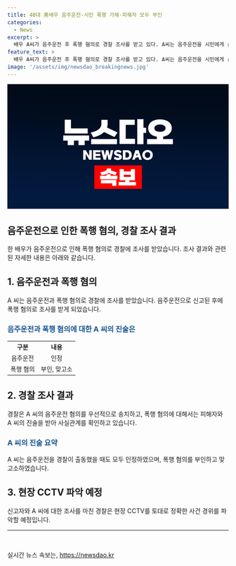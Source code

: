 ```yaml
---
title: 40대 男배우 음주운전·시민 폭행 가해·피해자 모두 부인
categories:
  - News
excerpt: >
  배우 A씨가 음주운전 후 폭행 혐의로 경찰 조사를 받고 있다. A씨는 음주운전을 시민에게 신고된 후 경찰이 출동했을 때 모두 인정했다고 밝혔으며, 폭행 혐의에 대해서는 피해자와의 진술을 기다리고 있다. A씨는 음주 측정 결과 알코올 농도가 높았고, 상해를 가한 것이 아니라 폭행으로 맞고소당했다고 주장했다. 경찰은 사건 경위를 현장 CCTV 등을 토대로 파악 중이다. A씨의 발언과 경찰 조사 결과가 이목을 끌고 있다.
feature_text: >
  배우 A씨가 음주운전 후 폭행 혐의로 경찰 조사를 받고 있다. A씨는 음주운전을 시민에게 신고된 후 경찰이 출동했을 때 모두 인정했다고 밝혔으며, 폭행 혐의에 대해서는 피해자와의 진술을 기다리고 있다. A씨는 음주 측정 결과 알코올 농도가 높았고, 상해를 가한 것이 아니라 폭행으로 맞고소당했다고 주장했다. 경찰은 사건 경위를 현장 CCTV 등을 토대로 파악 중이다. A씨의 발언과 경찰 조사 결과가 이목을 끌고 있다.
image: '/assets/img/newsdao_breakingnews.jpg'
---
```


<p><img src="/assets/img/newsdao_breakingnews.jpg" alt="pcversion 속보" /></p>

<h2 data-ke-size="size26">음주운전으로 인한 폭행 혐의, 경찰 조사 결과</h2>

<p data-ke-size="size16">한 배우가 음주운전으로 인해 폭행 혐의로 경찰에 조사를 받았습니다. 조사 결과와 관련된 자세한 내용은 아래와 같습니다.</p>

<h2 data-ke-size="size24">1. 음주운전과 폭행 혐의</h2>

<p data-ke-size="size16">A 씨는 음주운전과 폭행 혐의로 경찰에 조사를 받았습니다. 음주운전으로 신고된 후에 폭행 혐의로 조사를 받게 되었습니다.</p>

<h3><b><span style="color: #1a5490;">음주운전과 폭행 혐의에 대한 A 씨의 진술은</span></b></h3>

<table style="width: 100%;">
<tbody>
<tr>
<td style="text-align: center; height: 17px;"><b>구분</b></td>
<td style="text-align: center; height: 17px;"><b>내용</b></td>
</tr>
<tr>
<td style="text-align: center; height: 17px;">음주운전</td>
<td style="text-align: center; height: 17px;">인정</td>
</tr>
<tr>
<td style="text-align: center; height: 17px;">폭행 혐의</td>
<td style="text-align: center; height: 17px;">부인, 맞고소</td>
</tr>
</tbody>
</table>

<h2 data-ke-size="size24">2. 경찰 조사 결과</h2>

<p data-ke-size="size16">경찰은 A 씨의 음주운전 혐의를 우선적으로 송치하고, 폭행 혐의에 대해서는 피해자와 A 씨의 진술을 받아 사실관계를 확인하고 있습니다.</p>

<h3><b><span style="color: #1a5490;">A 씨의 진술 요약</span></b></h3>

<p data-ke-size="size16">A 씨는 음주운전을 경찰이 출동했을 때도 모두 인정하였으며, 폭행 혐의를 부인하고 맞고소하였습니다.</p>

<h2 data-ke-size="size24">3. 현장 CCTV 파악 예정</h2>

<p data-ke-size="size16">신고자와 A 씨에 대한 조사를 마친 경찰은 현장 CCTV를 토대로 정확한 사건 경위를 파악할 예정입니다.</p>

<hr>

<p data-ke-size="size16">&nbsp;</p>
실시간 뉴스 속보는, <a href="https://newsdao.kr" rel="dofollow">https://newsdao.kr</a>


